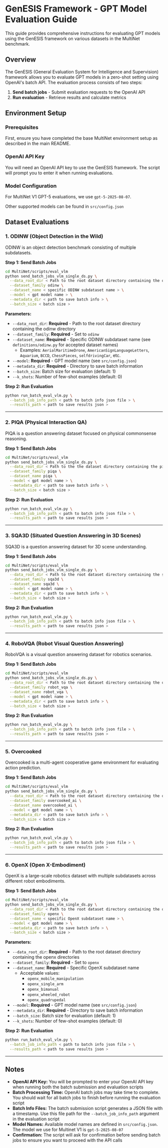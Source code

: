 # GenESIS Framework - GPT Model Evaluation Guide

This guide provides comprehensive instructions for evaluating GPT models using the GenESIS framework on various datasets in the MultiNet benchmark.

## Overview

The GenESIS (General Evaluation System for Intelligence and Supervision) framework allows you to evaluate GPT models in a zero-shot setting using OpenAI's batch API. The evaluation process consists of two steps:
1. **Send batch jobs** - Submit evaluation requests to the OpenAI API
2. **Run evaluation** - Retrieve results and calculate metrics

## Environment Setup

### Prerequisites

First, ensure you have completed the base MultiNet environment setup as described in the main README.

### OpenAI API Key

You will need an OpenAI API key to use the GenESIS framework. The script will prompt you to enter it when running evaluations.

### Model Configuration

For MultiNet V1 GPT-5 evaluations, we use `gpt-5-2025-08-07`.

Other supported models can be found in `src/config.json`

## Dataset Evaluations

### 1. ODINW (Object Detection in the Wild)

ODINW is an object detection benchmark consisting of multiple subdatasets.

**Step 1: Send Batch Jobs**

```bash
cd MultiNet/scripts/eval_vlm
python send_batch_jobs_vlm_single_ds.py \
  --data_root_dir < Path to the root dataset directory containing the odinw directory > \
  --dataset_family odinw \
  --dataset_name < specific ODINW subdataset name > \
  --model < gpt model name > \
  --metadata_dir < path to save batch info > \
  --batch_size < batch size >
```

**Parameters:**
- `--data_root_dir`: **Required** - Path to the root dataset directory containing the odinw directory
- `--dataset_family`: **Required** - Set to `odinw`
- `--dataset_name`: **Required** - Specific ODINW subdataset name (see `definitions/odinw.py` for accepted dataset names)
  - Examples: `AerialMaritimeDrone`, `AmericanSignLanguageLetters`, `Aquarium`, `BCCD`, `ChessPieces`, `selfdrivingCar`, etc.
- `--model`: **Required** - GPT model name (see `src/config.json`)
- `--metadata_dir`: **Required** - Directory to save batch information
- `--batch_size`: Batch size for evaluation (default: 1)
- `--k_shots`: Number of few-shot examples (default: 0)

**Step 2: Run Evaluation**

```bash
python run_batch_eval_vlm.py \
  --batch_job_info_path < path to batch info json file > \
  --results_path < path to save results json >
```

---

### 2. PIQA (Physical Interaction QA)

PIQA is a question answering dataset focused on physical commonsense reasoning.

**Step 1: Send Batch Jobs**

```bash
cd MultiNet/scripts/eval_vlm
python send_batch_jobs_vlm_single_ds.py \
  --data_root_dir < Path to the the dataset directory containing the piqa directory > \
  --dataset_family piqa \
  --dataset_name piqa \
  --model < gpt model name > \
  --metadata_dir < path to save batch info > \
  --batch_size < batch size >
```

**Step 2: Run Evaluation**

```bash
python run_batch_eval_vlm.py \
  --batch_job_info_path < path to batch info json file > \
  --results_path < path to save results json >
```

---

### 3. SQA3D (Situated Question Answering in 3D Scenes)

SQA3D is a question answering dataset for 3D scene understanding.

**Step 1: Send Batch Jobs**

```bash
cd MultiNet/scripts/eval_vlm
python send_batch_jobs_vlm_single_ds.py \
  --data_root_dir < Path to the root dataset directory containing the sqa3d directory > \
  --dataset_family sqa3d \
  --dataset_name sqa3d \
  --model < gpt model name > \
  --metadata_dir < path to save batch info > \
  --batch_size < batch size >
```

**Step 2: Run Evaluation**

```bash
python run_batch_eval_vlm.py \
  --batch_job_info_path < path to batch info json file > \
  --results_path < path to save results json >
```

---

### 4. RoboVQA (Robot Visual Question Answering)

RoboVQA is a visual question answering dataset for robotics scenarios.

**Step 1: Send Batch Jobs**

```bash
cd MultiNet/scripts/eval_vlm
python send_batch_jobs_vlm_single_ds.py \
  --data_root_dir < Path to the root dataset directory containing the openx_multi_embodiment directory > \
  --dataset_family robot_vqa \
  --dataset_name robot_vqa \
  --model < gpt model name > \
  --metadata_dir < path to save batch info > \
  --batch_size < batch size >
```

**Step 2: Run Evaluation**

```bash
python run_batch_eval_vlm.py \
  --batch_job_info_path < path to batch info json file > \
  --results_path < path to save results json >
```

---

### 5. Overcooked

Overcooked is a multi-agent cooperative game environment for evaluating action prediction.

**Step 1: Send Batch Jobs**

```bash
cd MultiNet/scripts/eval_vlm
python send_batch_jobs_vlm_single_ds.py \
  --data_root_dir < Path to the root dataset directory containing the overcooked directory > \
  --dataset_family overcooked_ai \
  --dataset_name overcooked_ai \
  --model < gpt model name > \
  --metadata_dir < path to save batch info > \
  --batch_size < batch size >
```

**Step 2: Run Evaluation**

```bash
python run_batch_eval_vlm.py \
  --batch_job_info_path < path to batch info json file > \
  --results_path < path to save results json >
```

---

### 6. OpenX (Open X-Embodiment)

OpenX is a large-scale robotics dataset with multiple subdatasets across different robot embodiments.

**Step 1: Send Batch Jobs**

```bash
cd MultiNet/scripts/eval_vlm
python send_batch_jobs_vlm_single_ds.py \
  --data_root_dir < Path to the root dataset directory containing the openx directories > \
  --dataset_family openx \
  --dataset_name < specific OpenX subdataset name > \
  --model < gpt model name > \
  --metadata_dir < path to save batch info > \
  --batch_size < batch size >
```

**Parameters:**
- `--data_root_dir`: **Required** - Path to the root dataset directory containing the openx directories
- `--dataset_family`: **Required** - Set to `openx`
- `--dataset_name`: **Required** - Specific OpenX subdataset name
  - Acceptable values:
    - `openx_mobile_manipulation`
    - `openx_single_arm`
    - `openx_bimanual`
    - `openx_wheeled_robot`
    - `openx_quadrupedal`
- `--model`: **Required** - GPT model name (see `src/config.json`)
- `--metadata_dir`: **Required** - Directory to save batch information
- `--batch_size`: Batch size for evaluation (default: 1)
- `--k_shots`: Number of few-shot examples (default: 0)

**Step 2: Run Evaluation**

```bash
python run_batch_eval_vlm.py \
  --batch_job_info_path < path to batch info json file > \
  --results_path < path to save results json >
```

---

## Notes

- **OpenAI API Key:** You will be prompted to enter your OpenAI API key when running both the batch submission and evaluation scripts
- **Batch Processing Time:** OpenAI batch jobs may take time to complete. You should wait for all batch jobs to finish before running the evaluation script
- **Batch Info Files:** The batch submission script generates a JSON file with a timestamp. Use this file path for the `--batch_job_info_path` argument in the evaluation script
- **Model Names:** Available model names are defined in `src/config.json`. The model we use for Multinet V1 is  `gpt-5-2025-08-07` 
- **Confirmation:** The script will ask for confirmation before sending batch jobs to ensure you want to proceed with the API calls